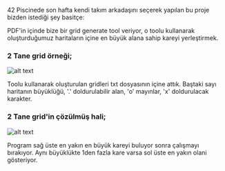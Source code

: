 42 Piscinede son hafta kendi takım arkadaşını seçerek yapılan bu proje bizden istediği şey basitçe:

PDF'in içinde bize bir grid generate tool veriyor, o toolu kullanarak oluşturduğumuz haritaların içine en büyük alana sahip kareyi yerleştirmek.

### 2 Tane grid örneği;
![alt text](https://github.com/kuvarti/42k-Piscine/tree/main/BSQ/includes/basegrids.png)

Toolu kullanarak oluşturulan gridleri txt dosyasının içine attık. Baştaki sayı haritanın büyüklüğü, '.' doldurulabilir alan, 'o' mayınlar, 'x' doldurulacak karakter.

### 2 Tane grid'in çözülmüş hali;
![alt text](https://github.com/kuvarti/42k-Piscine/tree/main/BSQ/includes/gridsoluton.png)

Program sağ üste en yakın en büyük kareyi buluyor sonra çalışmayı bırakıyor. Aynı büyüklükte 1den fazla kare varsa sol üste en yakın olani gösteriyor.
